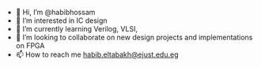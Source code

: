 - 👋 Hi, I’m @habibhossam
- 👀 I’m interested in IC design
- 🌱 I’m currently learning Verilog, VLSI, 
- 💞️ I’m looking to collaborate on new design projects and implementations on FPGA
- 📫 How to reach me habib.eltabakh@ejust.edu.eg

<!---
habibhossam/habibhossam is a ✨ special ✨ repository because its `README.md` (this file) appears on your GitHub profile.
You can click the Preview link to take a look at your changes.
--->
